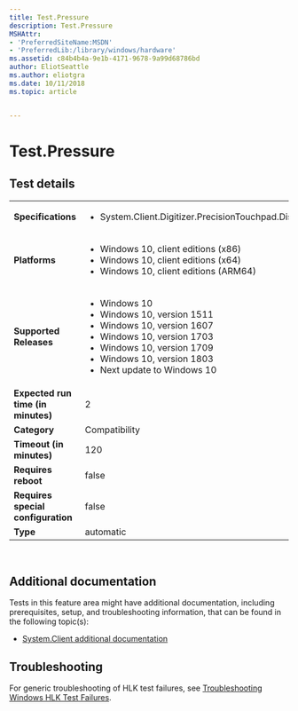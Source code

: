 ```yaml
---
title: Test.Pressure
description: Test.Pressure
MSHAttr:
- 'PreferredSiteName:MSDN'
- 'PreferredLib:/library/windows/hardware'
ms.assetid: c84b4b4a-9e1b-4171-9678-9a99d68786bd
author: EliotSeattle
ms.author: eliotgra
ms.date: 10/11/2018
ms.topic: article


---
```


# <span id="p_hlk_test.f0d251c7-bd14-4206-8124-9cb3d6e4f70e"></span>Test.Pressure


## Test details
|||
|---|---|
| **Specifications**  | <ul><li>System.Client.Digitizer.PrecisionTouchpad.Discretional</li></ul> |  
| **Platforms**   | <ul><li>Windows 10, client editions (x86)</li><li>Windows 10, client editions (x64)</li><li>Windows 10, client editions (ARM64)</li></ul> |
| **Supported Releases** | <ul><li>Windows 10</li><li>Windows 10, version 1511</li><li>Windows 10, version 1607</li><li>Windows 10, version 1703</li><li>Windows 10, version 1709</li><li>Windows 10, version 1803</li><li>Next update to Windows 10</li></ul> |
|**Expected run time (in minutes)**| 2 |
|**Category**| Compatibility |
|**Timeout (in minutes)**| 120 |
|**Requires reboot**| false |
|**Requires special configuration**| false |
|**Type**| automatic |

 

## <span id="Additional_documentation"></span><span id="additional_documentation"></span><span id="ADDITIONAL_DOCUMENTATION"></span>Additional documentation


Tests in this feature area might have additional documentation, including prerequisites, setup, and troubleshooting information, that can be found in the following topic(s):

-   [System.Client additional documentation](system-client-additional-documentation.md)

## <span id="Troubleshooting"></span><span id="troubleshooting"></span><span id="TROUBLESHOOTING"></span>Troubleshooting


For generic troubleshooting of HLK test failures, see [Troubleshooting Windows HLK Test Failures](..\user\troubleshooting-windows-hlk-test-failures.md).

 

 






